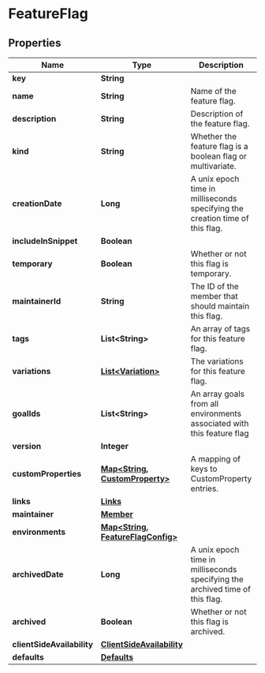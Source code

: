 
# FeatureFlag

## Properties
Name | Type | Description | Notes
------------ | ------------- | ------------- | -------------
**key** | **String** |  |  [optional]
**name** | **String** | Name of the feature flag. |  [optional]
**description** | **String** | Description of the feature flag. |  [optional]
**kind** | **String** | Whether the feature flag is a boolean flag or multivariate. |  [optional]
**creationDate** | **Long** | A unix epoch time in milliseconds specifying the creation time of this flag. |  [optional]
**includeInSnippet** | **Boolean** |  |  [optional]
**temporary** | **Boolean** | Whether or not this flag is temporary. |  [optional]
**maintainerId** | **String** | The ID of the member that should maintain this flag. |  [optional]
**tags** | **List&lt;String&gt;** | An array of tags for this feature flag. |  [optional]
**variations** | [**List&lt;Variation&gt;**](Variation.md) | The variations for this feature flag. |  [optional]
**goalIds** | **List&lt;String&gt;** | An array goals from all environments associated with this feature flag |  [optional]
**version** | **Integer** |  |  [optional]
**customProperties** | [**Map&lt;String, CustomProperty&gt;**](CustomProperty.md) | A mapping of keys to CustomProperty entries. |  [optional]
**links** | [**Links**](Links.md) |  |  [optional]
**maintainer** | [**Member**](Member.md) |  |  [optional]
**environments** | [**Map&lt;String, FeatureFlagConfig&gt;**](FeatureFlagConfig.md) |  |  [optional]
**archivedDate** | **Long** | A unix epoch time in milliseconds specifying the archived time of this flag. |  [optional]
**archived** | **Boolean** | Whether or not this flag is archived. |  [optional]
**clientSideAvailability** | [**ClientSideAvailability**](ClientSideAvailability.md) |  |  [optional]
**defaults** | [**Defaults**](Defaults.md) |  |  [optional]



